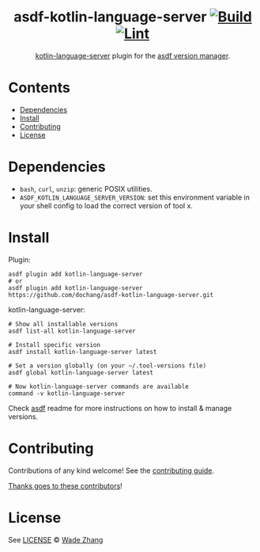 <div align="center">

# asdf-kotlin-language-server [![Build](https://github.com/dochang/asdf-kotlin-language-server/actions/workflows/build.yml/badge.svg)](https://github.com/dochang/asdf-kotlin-language-server/actions/workflows/build.yml) [![Lint](https://github.com/dochang/asdf-kotlin-language-server/actions/workflows/lint.yml/badge.svg)](https://github.com/dochang/asdf-kotlin-language-server/actions/workflows/lint.yml)


[kotlin-language-server](<TOOL HOMEPAGE>) plugin for the [asdf version manager](https://asdf-vm.com).

</div>

# Contents

- [Dependencies](#dependencies)
- [Install](#install)
- [Contributing](#contributing)
- [License](#license)

# Dependencies

- `bash`, `curl`, `unzip`: generic POSIX utilities.
- `ASDF_KOTLIN_LANGUAGE_SERVER_VERSION`: set this environment variable in your shell config to load the correct version of tool x.

# Install

Plugin:

```shell
asdf plugin add kotlin-language-server
# or
asdf plugin add kotlin-language-server https://github.com/dochang/asdf-kotlin-language-server.git
```

kotlin-language-server:

```shell
# Show all installable versions
asdf list-all kotlin-language-server

# Install specific version
asdf install kotlin-language-server latest

# Set a version globally (on your ~/.tool-versions file)
asdf global kotlin-language-server latest

# Now kotlin-language-server commands are available
command -v kotlin-language-server
```

Check [asdf](https://github.com/asdf-vm/asdf) readme for more instructions on how to
install & manage versions.

# Contributing

Contributions of any kind welcome! See the [contributing guide](contributing.md).

[Thanks goes to these contributors](https://github.com/dochang/asdf-kotlin-language-server/graphs/contributors)!

# License

See [LICENSE](LICENSE) © [Wade Zhang](https://github.com/dochang/)
